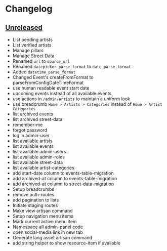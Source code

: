 # Changelog

## [Unreleased]

- List pending artists
- List verified artists
- Manage pillars
- Manage Street Data
- Renamed `url` to `source_url`
- Renamed `datepicker_parse_format` to `date_parse_format`
- Added `datetime_parse_format`
- Changed Event's createFromFormat to parseFromConfigDateTimeFormat
- use human readable event start date
- upcoming events instead of all available events
- use actions in `/admin/artists` to maintain a uniform look
- use breadcrumb `Home > Artists > Categories` instead of `Home > Artist Categories`
- list archived events
- list archived street-data
- remember-me
- forgot password
- log in admin-user
- list available artists
- list available events
- list available admin-users
- list available admin-roles
- list available street-data
- list available artist-categories
- add start-date column to events-table-migration
- add archived-at column to events-table-migration
- add archived-at column to street-data-migration
- Setup breadcrumbs
- remove auth-routes
- add pagination to lists
- Initiate staging routes
- Make view artisan command
- Setup navigation menu items
- Mark current active menu item
- Namespace all admin-panel code
- open social-media link in new tab
- Generate lang asset artisan command
- add string helper to show resource-item if available

[Unreleased]: https://github.com/joshuamabina/loverats/commits/master



